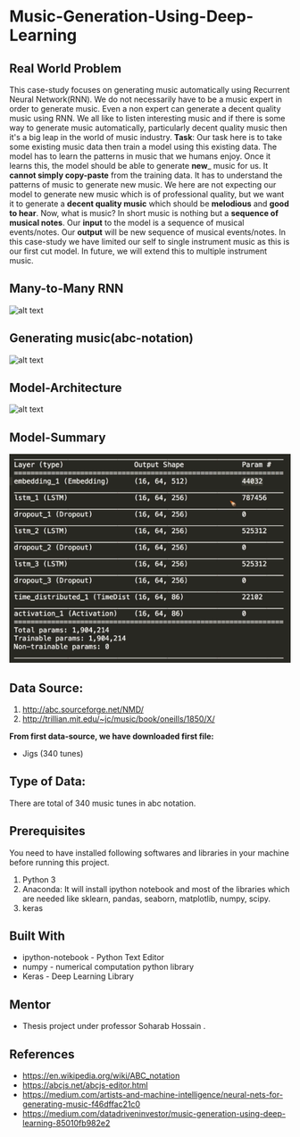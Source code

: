 # Music-Generation-Using-Deep-Learning
## Real World Problem
This case-study focuses on generating music automatically using Recurrent Neural Network(RNN). 
We do not necessarily have to be a music expert in order to generate music. Even a non expert can generate a decent quality music using RNN.
We all like to listen interesting music and if there is some way to generate music automatically, particularly decent quality music then it's a big leap in the world of music industry.
__Task__: Our task here is to take some existing music data then train a model using this existing data. The model has to learn the patterns in music that we humans enjoy. Once it learns this, the model should be able to generate __new___ music for us. It __cannot simply copy-paste__ from the training data. It has to understand the patterns of music to generate new music. We here are not expecting our model to generate new music which is of professional quality, but we want it to generate a __decent quality music__ which should be __melodious__ and __good to hear__.
Now, what is music? In short music is nothing but a __sequence of musical notes__. Our __input__ to the model is a sequence of musical events/notes. Our __output__ will be new sequence of musical events/notes. In this case-study we have limited our self to single instrument music as this is our first cut model. In future, we will extend this to multiple instrument music.
## Many-to-Many RNN 
![alt text](https://miro.medium.com/max/1400/1*PinsNtKyu-b8EhHz-VR3Tg.png)
## Generating music(abc-notation)
![alt text](https://miro.medium.com/max/1400/1*pPo4rXle7ttifQajRwMIgw.png)
## Model-Architecture
![alt text](https://miro.medium.com/max/3894/1*7-uUtIVoFPeoJAz8aQCopA.png)
## Model-Summary
![alt text](https://raw.githubusercontent.com/ajayjalluri/Music-Generation-Using-Deep-Learning/master/Model%20summary.PNG)
## Data Source:
1. http://abc.sourceforge.net/NMD/
2. http://trillian.mit.edu/~jc/music/book/oneills/1850/X/

__From first data-source, we have downloaded first file:__
* Jigs (340 tunes)
## Type of Data:
There are total of 340 music tunes in abc notation.
## Prerequisites
You need to have installed following softwares and libraries in your machine before running this project.
1. Python 3
2. Anaconda: It will install ipython notebook and most of the libraries which are needed like sklearn, pandas, seaborn, matplotlib, numpy, scipy.
3. keras
## Built With
* ipython-notebook - Python Text Editor
* numpy - numerical computation python library
* Keras - Deep Learning Library
## Mentor
* Thesis project under professor Soharab Hossain .
## References
* https://en.wikipedia.org/wiki/ABC_notation
* https://abcjs.net/abcjs-editor.html
* https://medium.com/artists-and-machine-intelligence/neural-nets-for-generating-music-f46dffac21c0
* https://medium.com/datadriveninvestor/music-generation-using-deep-learning-85010fb982e2

